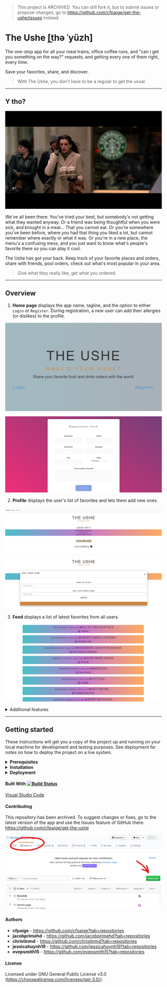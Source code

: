 > This project is ARCHIVED. You can still fork it, but to submit issues or propose changes, go to https://github.com/cfpaige/get-the-ushe/issues instead.

# The Ushe \[t͟hə ˈyüzh]

The one-stop app for all your meal trains, office coffee runs, and "can I get you something on the way?" requests, and getting every one of them right, every time.

Save your favorites, share, and discover. 

> With The Ushe, you don't have to be a regular to get the usual.

------------------------------------

## Y tho?
![Still from The Devil Wears Prada with Anne Hathaway talking on the phone and carrying a tray of four coffees](/devil-prada-coffee-run.jpg)

We've all been there: You've tried your best, but somebody's not getting what they wanted anyway. Or a friend was being thoughtful when you were sick, and brought in a meal... That you cannot eat. Or you're somewhere you've been before, where you had that thing you liked a lot, but cannot remember where exactly or what it was. Or you're in a new place, the menu's a confusing mess, and you just want to know what's people's favorite there so you can play it cool.

The Ushe has got your back. Keep track of your favorite places and orders, share with friends, pool orders, check out what's most popular in your area. 

> Give what they really like, get what you ordered.

------------------------------------

## Overview

1. **Home page** displays the app name, tagline, and the option to either `Login` or `Register`. During registration, a new user can add their allergies (or dislikes) to the profile.

![Screenshot of The Ushe Home page](/the-ushe-home.png)

![Screenshot of The Ushe Registration modal](/the-ushe-registration.png)

2. **Profile** displays the user's list of favorites and lets them add new ones.

![Screenshot of The Ushe user profile page](/the-ushe-profile.png)

![Screenshot of The Ushe user profile page with the new ushe modal open](/the-ushe-new-order.png)
 
3. **Feed** displays a list of latest favorites from all users.

![Screenshot of The Ushe feed showing a list of favorite orders from various users](/the-ushe-feed.png)

<div>
  <details>
   <summary>Additional features</summary>
<br>

This version of the app was a proof of concept and was archived in the form in which it was presented. At that time, it was missing several necessary features:

- authentication rules to redirect logged-in users to the local feed instead of login/registration view of the Home page (no automatic user logout)
- profile functionality (ability to edit or delete one's favorites or profile, ability to log out)
- sorting own favorites by location or type
- feed filtering by location or type
- social functionality (linking with friends, creating order pools, liking others' orders, chat/commenting)
- About/Contact page
- Search

</details>
</div>

------------------------------------

## Getting started

These instructions will get you a copy of the project up and running on your local machine for development and testing purposes. See deployment for notes on how to deploy the project on a live system.

<div>
  <details>
   <summary><b>Prerequisites</b></summary>
<br>
The app has been tested on and is compatible with IE 11, Edge 18, Firefox 66, Safari =< 11 12, Opera 60, Chrome 74, iOS =< 10 11 12, and Android =< 3 4*.

\* Most Android devices from 4.4 onwards use Chrome as the default browser, older versions use the original Android stock browser.

Standard system requirements for installation:

|  | Windows requirements | Mac requirements | Linux requirements |
|:---|:---:|:---:|:---:|
|**Operating system**|Windows 7 or later|Mac OS X Yosemite 10.10 or later 64-bit|Ubuntu 12.04+, Debian 8+, openSUSE 12.2+, or Fedora Linux 17+|
|**Processor**|Intel Pentium 4 or later	Intel|Intel Pentium 3 / Athlon 64 or later|
|**Memory**|2 GB minimum, 4 GB recommended|
|**Screen resolution**|1280x1024 or larger|
|**Application window size**|1024x680 or larger|
|**Internet connection**|Required|
</details>
</div>

<div>
  <details>
   <summary><b>Installation</b></summary>
<br>
This repository has been archived. You can still fork it as is here, or clone the latest version from https://github.com/cfpaige/get-the-ushe:

![The Ushe GitHub repository page screencap](/the-ushe-installation.png)

The app's dependencies are:

- apollo-boost
- apollo-server-express
- bcrypt
- body-parser
- concurrently
- cors
- express
- graphql
- graphql-tools
- jwt-decode
- react
- react-apollo
- react-dom
- react-router-dom
- react-scripts
- nodemon

All of them are available as packages that can be installed with `npm` or `bower`, or added with `yarn`. Check out npm documentation for specific instructions. (E.g. for `apollo-boost`: https://www.npmjs.com/package/apollo-boost).

</details>
</div>

<div>
  <details>
   <summary><b>Deployment</b></summary>
<br>

You can deploy within [GitHub](https://pages.github.com/), with [Heroku](https://devcenter.heroku.com/categories/deployment), or on your preferred server. To do the latter, you will need to:

- have access to DNS record management or know the people to contact;
- set up the DNS records and make sure that all the settings are correct;
- set up and test the website on the production server (where it will live);
- set up email;
- back up any old site BuddyApp would be replacing (if applicable) and deploy the new one;

</details>
</div>

#### Built With [![Build Status](https://travis-ci.com/cfpaige/the-ushe.svg?branch=alltogether)](https://travis-ci.com/cfpaige/the-ushe)

[Visual Studio Code](https://code.visualstudio.com/)

#### Contributing

This repository has been archived. To suggest changes or fixes, go to the latest version of the app and use the Issues feature of GitHub there: https://github.com/cfpaige/get-the-ushe

![GitHub Issues menu screencap](/the-ushe-issues.png)

#### Authors

- **cfpaige** - https://github.com/cfpaige?tab=repositories
- **jacobprimehd** - https://github.com/jacobprimehd?tab=repositories
- **christinmd** - https://github.com/christinmd?tab=repositories
- **jessicahuynh19** - https://github.com/jessicahuynh19?tab=repositories
- **evepsmith15** - https://github.com/evepsmith15?tab=repositories

#### License

Licensed under GNU General Public License v3.0 (https://choosealicense.com/licenses/gpl-3.0/).